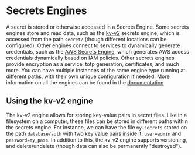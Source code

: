 # Secrets Engines

A secret is stored or otherwise accessed in a Secrets Engine. Some secrets engines store and read data, such as the [kv-v2](https://www.vaultproject.io/docs/secrets/kv/kv-v2) secrets engine, which is accessed from the path `secret/` (though different locations can be configured). Other engines connect to services to dynamically generate credentials, such as the [AWS Secrets Engine](https://www.vaultproject.io/docs/secrets/aws), which generates AWS access credentials dynamically based on IAM policies. Other secrets engines provide encryption as a service, totp generation, certificates, and much more. You can have multiple instances of the same engine type running at different paths, with their own unique configuration if needed. More information on all the engines can be found in the [documentation](https://www.vaultproject.io/docs/secrets)

## Using the kv-v2 engine

The kv-v2 engine allows for storing key-value pairs in secret files. Like in a filesystem on a computer, these files can be stored in different paths within the secrets engine. For instance, we can have the file `my-secrets` stored on the path `database/auth` with two key value pairs inside it: `user=admin` and `password=my_pass`. In addition to this, the kv-v2 engine supports versioning, and delete/undelete (though data can also be permanently "destroyed").
